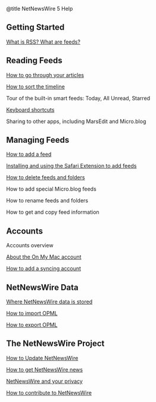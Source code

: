 @title NetNewsWire 5 Help


Getting Started
---------------

[What is RSS? What are feeds?](what-is-rss)


Reading Feeds
-------------

[How to go through your articles](reading-articles)

[How to sort the timeline](sorting-the-timeline)

Tour of the built-in smart feeds: Today, All Unread, Starred

[Keyboard shortcuts](keyboard-shortcuts)

Sharing to other apps, including MarsEdit and Micro.blog


Managing Feeds
--------------

[How to add a feed](adding-feeds)

[Installing and using the Safari Extension to add feeds](safari-extension)

[How to delete feeds and folders](deleting-feeds-folders)

How to add special Micro.blog feeds

How to rename feeds and folders

How to get and copy feed information


Accounts
--------

Accounts overview

[About the On My Mac account](on-my-mac)

[How to add a syncing account](syncing-accounts)


NetNewsWire Data
----------------

[Where NetNewsWire data is stored](userdata-location)

[How to import OPML](import-opml)

[How to export OPML](export-opml)


The NetNewsWire Project
-----------------------

[How to Update NetNewsWire](updating)

[How to get NetNewsWire news](netnewswire-news)

[NetNewsWire and your privacy](privacy)

[How to contribute to NetNewsWire](contributing)